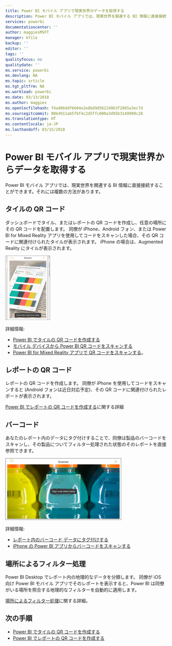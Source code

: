 ```yaml
---
title: Power BI モバイル アプリで現実世界のデータを取得する
description: Power BI モバイル アプリでは、現実世界を関連する BI 情報に直接接続することができます。検索の必要はありません。
services: powerbi
documentationcenter: ''
author: maggiesMSFT
manager: kfile
backup: ''
editor: ''
tags: ''
qualityfocus: no
qualitydate: ''
ms.service: powerbi
ms.devlang: NA
ms.topic: article
ms.tgt_pltfrm: NA
ms.workload: powerbi
ms.date: 03/13/2018
ms.author: maggies
ms.openlocfilehash: f4ad86ddf6604e2e8bd9d562249b3f2865a3ec7d
ms.sourcegitcommit: 00b4911ab5fbf4c2d5ffc000a3d95b3149909c28
ms.translationtype: HT
ms.contentlocale: ja-JP
ms.lasthandoff: 03/15/2018
---
```

# <a name="get-data-from-the-real-world-with-the-power-bi-mobile-apps"></a>Power BI モバイル アプリで現実世界からデータを取得する
Power BI モバイル アプリでは、現実世界を関連する BI 情報に直接接続することができます。それには複数の方法があります。 

## <a name="qr-codes-for-tiles"></a>タイルの QR コード
ダッシュボードでタイル、またはレポートの QR コードを作成し、任意の場所にその QR コードを配置します。 同僚が iPhone、Android フォン、または Power BI for Mixed Reality アプリを使用してコードをスキャンした場合、その QR コードに関連付けられたタイルが表示されます。 iPhone の場合は、Augmented Reality にタイルが表示されます。

![QR コード](media/mobile-apps-data-in-real-world-context/power-bi-ios-qr-ar-scanner-small.png)

詳細情報:

* [Power BI でタイルの QR コードを作成する](service-create-qr-code-for-tile.md)
* [モバイル デバイスから Power BI QR コードをスキャンする](mobile-apps-qr-code.md)
* [Power BI for Mixed Reality アプリで QR コードをスキャンする](mobile-mixed-reality-app.md#scan-a-report-qr-code-in-holographic-view)。

## <a name="qr-codes-for-reports"></a>レポートの QR コード
レポートの QR コードを作成します。  同僚が iPhone を使用してコードをスキャンすると (Android フォンは近日対応予定)、その QR コードに関連付けられたレポートが表示されます。 

[Power BI でレポートの QR コードを作成する](service-create-qr-code-for-report.md)に関する詳細

## <a name="barcodes"></a>バーコード
あなたのレポート内のデータにタグ付けすることで、同僚は製品のバーコードをスキャンし、その製品についてフィルター処理された状態のそのレポートを直接参照できます。

![バーコード](media/mobile-apps-data-in-real-world-context/power-bi-barcode-scanner.png)

詳細情報:

* [レポート内のバーコード データにタグ付けする](desktop-mobile-barcodes.md)
* [iPhone の Power BI アプリからバーコードをスキャンする](mobile-apps-scan-barcode-iphone.md)

## <a name="filter-by-location"></a>場所によるフィルター処理
Power BI Desktop でレポート内の地理的なデータを分類します。 同僚が iOS 向け Power BI モバイル アプリでそのレポートを表示すると、Power BI は同僚がいる場所を照合する地理的なフィルターを自動的に適用します。

[場所によるフィルター処理](mobile-apps-geographic-filtering.md)に関する詳細。

## <a name="next-steps"></a>次の手順
* [Power BI でタイルの QR コードを作成する](service-create-qr-code-for-tile.md)
* [Power BI でレポートの QR コードを作成する](service-create-qr-code-for-report.md)

